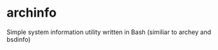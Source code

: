 archinfo
========

Simple system information utility written in Bash (similiar to archey and bsdinfo)